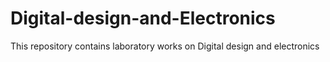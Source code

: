 # Digital-design-and-Electronics
This repository contains laboratory works on Digital design and electronics
